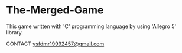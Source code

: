 # The-Merged-Game

This game written with 'C' programming language by using 'Allegro 5' library.

CONTACT
ysfdmr19992457@gmail.com
